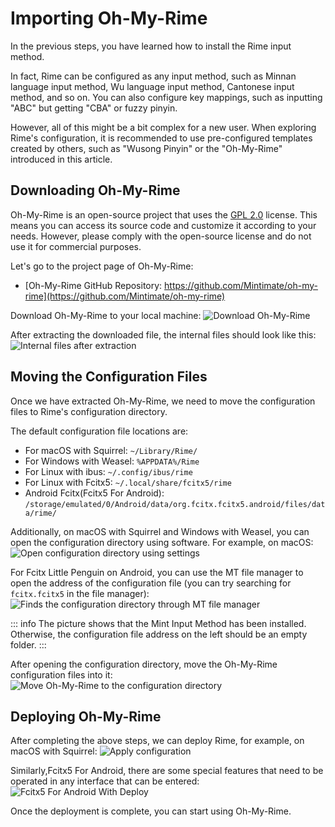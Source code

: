 # Importing Oh-My-Rime

In the previous steps, you have learned how to install the Rime input method.



In fact, Rime can be configured as any input method, such as Minnan language input method, Wu language input method, Cantonese input method, and so on. You can also configure key mappings, such as inputting "ABC" but getting "CBA" or fuzzy pinyin.

However, all of this might be a bit complex for a new user. When exploring Rime's configuration, it is recommended to use pre-configured templates created by others, such as "Wusong Pinyin" or the "Oh-My-Rime" introduced in this article.

## Downloading Oh-My-Rime

Oh-My-Rime is an open-source project that uses the [GPL 2.0](https://github.com/Mintimate/oh-my-rime/blob/main/LICENSE) license. This means you can access its source code and customize it according to your needs. However, please comply with the open-source license and do not use it for commercial purposes.

Let's go to the project page of Oh-My-Rime:

- [Oh-My-Rime GitHub Repository: https://github.com/Mintimate/oh-my-rime](https://github.com/Mintimate/oh-my-rime)

Download Oh-My-Rime to your local machine:
![Download Oh-My-Rime](/image/guide/downloadMintPinyin.webp)

After extracting the downloaded file, the internal files should look like this:
![Internal files after extraction](/image/guide/unzipMintPinyin.webp)

## Moving the Configuration Files

Once we have extracted Oh-My-Rime, we need to move the configuration files to Rime's configuration directory.

The default configuration file locations are:

- For macOS with Squirrel: `~/Library/Rime/`
- For Windows with Weasel: `%APPDATA%/Rime`
- For Linux with ibus: `~/.config/ibus/rime`
- For Linux with Fcitx5: `~/.local/share/fcitx5/rime`
- Android Fcitx(Fcitx5 For Android): `/storage/emulated/0/Android/data/org.fcitx.fcitx5.android/files/data/rime/`

Additionally, on macOS with Squirrel and Windows with Weasel, you can open the configuration directory using software. For example, on macOS:
![Open configuration directory using settings](/image/guide/openConfigDirByApp.webp)

For Fcitx Little Penguin on Android, you can use the MT file manager to open the address of the configuration file (you can try searching for `fcitx.fcitx5` in the file manager):
![Finds the configuration directory through MT file manager](/image/guide/fcitxAndroidSearchFile.webp)

::: info
The picture shows that the Mint Input Method has been installed. Otherwise, the configuration file address on the left should be an empty folder.
:::

After opening the configuration directory, move the Oh-My-Rime configuration files into it:
![Move Oh-My-Rime to the configuration directory](/image/guide/moveMintPinyinToConfigDir.webp)

## Deploying Oh-My-Rime

After completing the above steps, we can deploy Rime, for example, on macOS with Squirrel:
![Apply configuration](/image/guide/applyConfig.webp)

Similarly,Fcitx5 For Android, there are some special features that need to be operated in any interface that can be entered:
![Fcitx5 For Android With Deploy](/image/guide/fcitxAndroidDeploy.webp)

Once the deployment is complete, you can start using Oh-My-Rime.